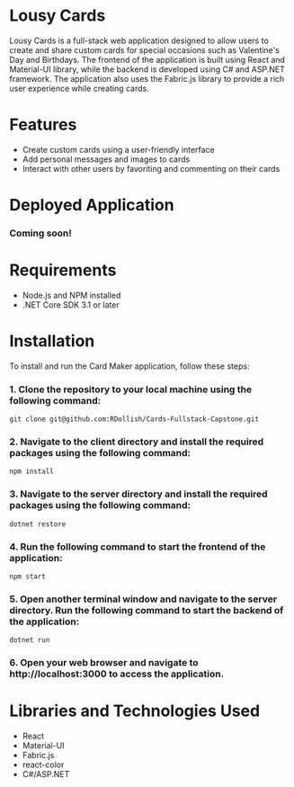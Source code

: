 # Lousy Cards

Lousy Cards is a full-stack web application designed to allow users to create and share custom cards for special occasions such as Valentine's Day and Birthdays. The frontend of the application is built using React and Material-UI library, while the backend is developed using C# and ASP.NET framework. The application also uses the Fabric.js library to provide a rich user experience while creating cards.

# Features
* Create custom cards using a user-friendly interface
* Add personal messages and images to cards
* Interact with other users by favoriting and commenting on their cards

# Deployed Application

### Coming soon!

# Requirements
* Node.js and NPM installed
* .NET Core SDK 3.1 or later
# Installation
To install and run the Card Maker application, follow these steps:

### 1. Clone the repository to your local machine using the following command:

```git clone git@github.com:RDollish/Cards-Fullstack-Capstone.git```

### 2. Navigate to the client directory and install the required packages using the following command:

```npm install```
### 3. Navigate to the server directory and install the required packages using the following command:

```dotnet restore```

### 4. Run the following command to start the frontend of the application:

```npm start```

### 5. Open another terminal window and navigate to the server directory. Run the following command to start the backend of the application:

```dotnet run```

### 6. Open your web browser and navigate to http://localhost:3000 to access the application.


# Libraries and Technologies Used
* React
* Material-UI
* Fabric.js
* react-color
* C#/ASP.NET
